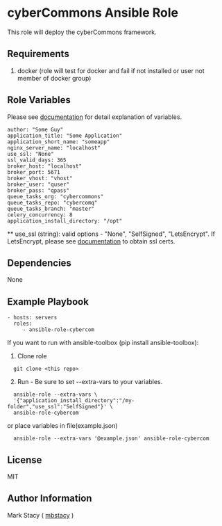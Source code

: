 cyberCommons Ansible Role
=========

This role will deploy the cyberCommons framework.

Requirements
------------

1. docker (role will test for docker and fail if not installed or user not member of docker group)

Role Variables
--------------

Please see [documentation](http://cybercom-docs.readthedocs.io/en/latest/installation.html#install-cybercommons-configuration) for detail explanation of variables.

  ```
  author: "Some Guy"
  application_title: "Some Application"
  application_short_name: "someapp"
  nginx_server_name: "localhost"
  use_ssl: "None"
  ssl_valid_days: 365
  broker_host: "localhost"
  broker_port: 5671
  broker_vhost: "vhost"
  broker_user: "quser"
  broker_pass: "qpass"
  queue_tasks_org: "cybercommons"
  queue_tasks_repo: "cybercomq"
  queue_tasks_branch: "master"
  celery_concurrency: 8
  application_install_directory: "/opt"
  ```
** use_ssl (string): valid options -  "None", "SelfSigned", "LetsEncrypt". If LetsEncrypt, please see [documentation](http://cybercom-docs.readthedocs.io/en/latest/installation.html#build-let-s-encrypt-docker-container) to obtain ssl certs.


Dependencies
------------

None

Example Playbook
----------------
  ```
  - hosts: servers
    roles:
       - ansible-role-cybercom
  ```

If you want to run with ansible-toolbox (pip install ansible-toolbox):

1. Clone role

  ```
    git clone <this repo>
  ```

2. Run - Be sure to set --extra-vars to your variables.

  ```  
    ansible-role --extra-vars \
    '{"application_install_directory":"/my-folder","use_ssl":"SelfSigned"}' \
    ansible-role-cybercom

  ```
or place variables in file(example.json)

  ```  
    ansible-role --extra-vars '@example.json' ansible-role-cybercom
  ```

License
-------

MIT

Author Information
------------------

Mark Stacy ( [mbstacy](https://github.com/mbstacy) )
